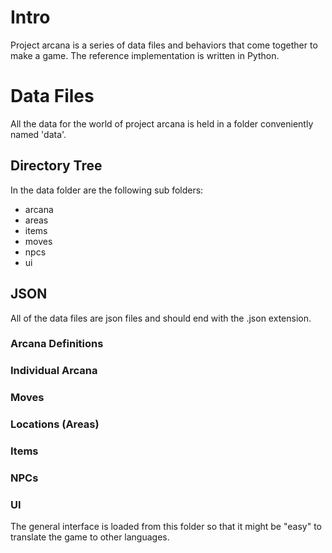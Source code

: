 # Intro

Project arcana is a series of data files and behaviors that 
come together to make a game. The reference implementation 
is written in Python.

# Data Files

All the data for the world of project arcana is held in a 
folder conveniently named 'data'.

## Directory Tree

In the data folder are the following sub folders:

- arcana
- areas
- items
- moves
- npcs
- ui

## JSON

All of the data files are json files and should end with the 
.json extension.

### Arcana Definitions

### Individual Arcana

### Moves

### Locations (Areas)

### Items

### NPCs

### UI

The general interface is loaded from this folder so that it 
might be "easy" to translate the game to other languages.
